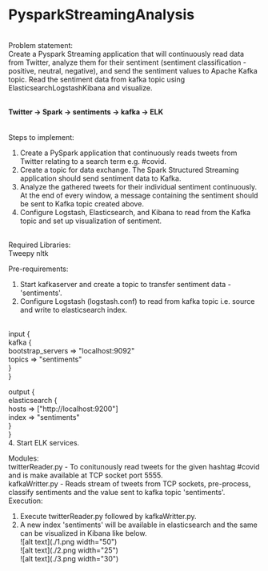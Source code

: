 # PysparkStreamingAnalysis
<br />
Problem statement:<br />
Create a Pyspark Streaming application that will continuously read data from Twitter, analyze them for their sentiment (sentiment classification - positive, neutral, negative), and send the sentiment values to Apache Kafka topic. Read the sentiment data from kafka topic using ElasticsearchLogstashKibana and visualize.
<br /><br />
    
   **Twitter -> Spark -> sentiments -> kafka -> ELK** <br />
   <br /><br />
Steps to implement: <br />
1. Create a PySpark application that continuously reads tweets from Twitter relating to a search term e.g. #covid.
2. Create a topic for data exchange. The Spark Structured Streaming application should send sentiment data to Kafka.
3. Analyze the gathered tweets for their individual sentiment continuously. At the end of every window, a message containing the sentiment
should be sent to Kafka topic created above.
4. Configure Logstash, Elasticsearch, and Kibana to read from the Kafka topic and set up visualization of sentiment.
<br />
Required Libraries: <br/>
Tweepy
nltk <br/>

Pre-requirements: <br />
1. Start kafkaserver and create a topic to transfer sentiment data - 'sentiments'.
2. Configure Logstash (logstash.conf) to read from kafka topic i.e. source and write to elasticsearch index. 
<br/>
input { <br/>
 kafka {<br/>
    bootstrap_servers => "localhost:9092"<br/>
    topics => "sentiments"<br/>
    }<br />
} <br/>

output {<br />
  elasticsearch {<br />
    hosts => ["http://localhost:9200"]<br/>
	index => "sentiments"<br/>
  }<br/>
}<br/>
4. Start ELK services.

Modules: <br />
twitterReader.py - To conitunously read tweets for the given hashtag #covid and is make available at TCP socket port 5555.
<br />
kafkaWritter.py - Reads stream of tweets from TCP sockets, pre-process, classify sentiments and the value sent to kafka topic 'sentiments'.
<br />
Execution: <br/>
1. Execute twitterReader.py followed by kafkaWritter.py.
2. A new index 'sentiments' will be available in elasticsearch and the same can be visualized in Kibana like below. <br/>
![alt text](./1.png width="50")<br/>
![alt text](./2.png width="25")<br/>
![alt text](./3.png width="30")


